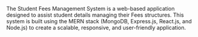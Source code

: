 The Student Fees Management System is a web-based application designed to assist student details  managing their Fees structures. This system is built using the MERN stack (MongoDB, Express.js, React.js, and Node.js) to create a scalable, responsive, and user-friendly application.
